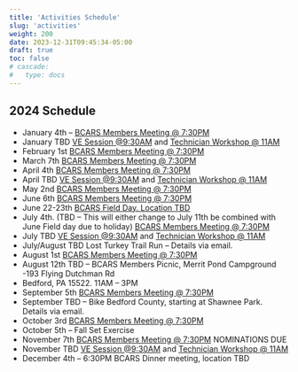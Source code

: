 ```yaml
---
title: 'Activities Schedule'
slug: 'activities'
weight: 200
date: 2023-12-31T09:45:34-05:00
draft: true
toc: false
# cascade:
#   type: docs
---
```


## 2024 Schedule

- January 4th – [BCARS Members Meeting @ 7:30PM](/meetings/)
- January TBD [VE Session @9:30AM](/license/) and [Technician Workshop @ 11AM](/workshops/)
- February 1st [BCARS Members Meeting @ 7:30PM](/meetings/)
- March 7th [BCARS Members Meeting @ 7:30PM](/meetings/)
- April 4th [BCARS Members Meeting @ 7:30PM](/meetings/)
- April TBD [VE Session @9:30AM](/license/) and [Technician Workshop @ 11AM](/workshops/)
- May 2nd [BCARS Members Meeting @ 7:30PM](/meetings/)
- June 6th [BCARS Members Meeting @ 7:30PM](/meetings/)
- June 22-23th [BCARS Field Day. Location TBD](/fieldday/)
- July 4th. (TBD – This will either change to July 11th be combined with June Field day due to holiday) [BCARS Members Meeting @ 7:30PM](/meetings/)
- July TBD [VE Session @9:30AM](/license/) and [Technician Workshop @ 11AM](/workshops/)
- July/August TBD Lost Turkey Trail Run – Details via email.
- August 1st [BCARS Members Meeting @ 7:30PM](/meetings/)
- August 12th TBD – BCARS Members Picnic, Merrit Pond Campground -193 Flying Dutchman Rd
- Bedford, PA 15522.  11AM – 3PM
- September 5th [BCARS Members Meeting @ 7:30PM](/meetings/)
- September TBD – Bike Bedford County, starting at Shawnee Park.  Details via email.
- October 3rd [BCARS Members Meeting @ 7:30PM](/meetings/)
- October 5th – Fall Set Exercise
- November 7th [BCARS Members Meeting @ 7:30PM](/meetings/) NOMINATIONS DUE
- November TBD [VE Session @9:30AM](/license/) and [Technician Workshop @ 11AM](/workshops/)
- December 4th – 6:30PM BCARS Dinner meeting, location TBD
